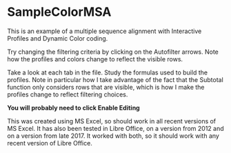 # SampleColorMSA

This is an example of a multiple sequence alignment with Interactive Profiles and
Dynamic Color coding.

Try changing the filtering criteria by clicking on the Autofilter arrows.  Note how
the profiles and colors change to reflect the visible rows.

Take a look at each tab in the file.  Study the formulas used to build the profiles.
Note in particular how I take advantage of the fact that the Subtotal function only
considers rows that are visible, which is how I make the profiles change to reflect
filtering choices.

**You will probably need to click Enable Editing**

This was created using MS Excel, so should work in all recent versions of MS Excel.
It has also been tested in Libre Office, on a version from 2012 and on a version
from late 2017.  It worked with both, so it should work with any recent version of
Libre Office.
